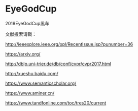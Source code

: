 # EyeGodCup
2018EyeGodCup黑车

文献搜索请戳：

http://ieeexplore.ieee.org/xpl/RecentIssue.jsp?punumber=36

https://arxiv.org/

http://dblp.uni-trier.de/db/conf/cvpr/cvpr2017.html

http://xueshu.baidu.com/

https://www.semanticscholar.org/

https://www.aminer.cn/

https://www.tandfonline.com/toc/tres20/current

